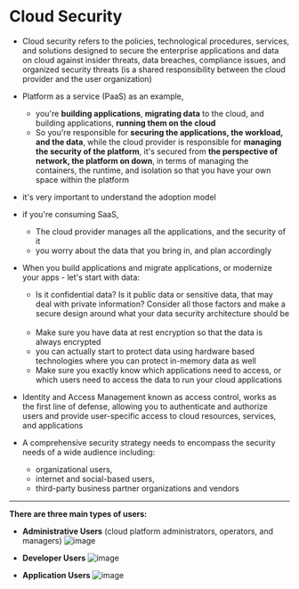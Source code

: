 # **Cloud Security**



- Cloud security refers to the policies, technological procedures, services, and solutions designed to secure the enterprise applications and data on cloud against insider threats, data breaches, compliance issues, and organized security threats (is a shared responsibility between the cloud provider and the user organization)



- Platform as a service (PaaS) as an example, 
  - you're **building applications**, **migrating data** to the cloud, and building applications, **running them on the cloud**
 
  - So you're responsible for **securing the applications, the workload, and the data**, while the cloud provider is responsible for **managing the security of the platform**,  it's secured from **the perspective of network, the platform on down**, in terms of managing the containers, the runtime, and isolation so that you have your own space within the platform
 
- it's very important to understand the adoption model
 
- if you're consuming SaaS, 
  - The cloud provider manages all the applications, and the security of it
 
  - you worry about the data that you bring in, and plan accordingly



- When you build applications and migrate applications, or modernize your apps - let's start with data:
  - Is it confidential data? Is it public data or sensitive data, that may deal with private information? Consider all those factors and make a secure design around what your data security architecture should be
 
  - Make sure you have data at rest encryption so that the data is always encrypted
 
  - you can actually start to protect data using hardware based technologies where you can protect in-memory data as well
 
  - Make sure you exactly know which applications need to access, or which users need to access the data to run your cloud applications



- Identity and Access Management known as access control, works as the first line of defense, allowing you to authenticate and authorize users and provide user-specific access to cloud resources, services, and applications
 
- A comprehensive security strategy needs to encompass the security needs of a wide audience including:
  - organizational users, 
  - internet and social-based users, 
  - third-party business partner organizations and vendors

***
**There are three main types of users:**
  - **Administrative Users** (cloud platform administrators, operators, and managers) 
![image](https://user-images.githubusercontent.com/43572616/180048670-e308cec5-0ff1-4f78-8950-fb956604ec89.png)



- **Developer Users**
![image](https://user-images.githubusercontent.com/43572616/180048693-c78b677f-e487-4fa1-a826-064a8e7ccc3c.png)



- **Application Users**
![image](https://user-images.githubusercontent.com/43572616/180048714-c968ac76-b433-48b6-8b48-1f2d87f88452.png)
